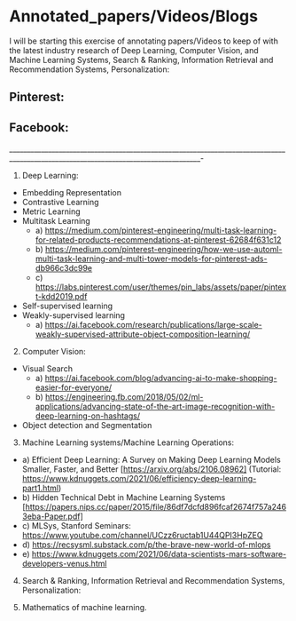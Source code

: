 # Annotated_papers/Videos/Blogs

I will be starting this exercise of annotating papers/Videos to keep of with the latest industry research of Deep Learning, Computer Vision, and Machine Learning Systems, Search & Ranking, Information Retrieval and Recommendation Systems, Personalization:


## Pinterest:



## Facebook:


____________________________________________________________________________________________________________________________________-

1. Deep Learning:

- Embedding Representation
- Contrastive Learning
- Metric Learning
- Multitask Learning
   - a) https://medium.com/pinterest-engineering/multi-task-learning-for-related-products-recommendations-at-pinterest-62684f631c12
   - b) https://medium.com/pinterest-engineering/how-we-use-automl-multi-task-learning-and-multi-tower-models-for-pinterest-ads-db966c3dc99e
   - c) https://labs.pinterest.com/user/themes/pin_labs/assets/paper/pintext-kdd2019.pdf
- Self-supervised learning
- Weakly-supervised learning
   - a) https://ai.facebook.com/research/publications/large-scale-weakly-supervised-attribute-object-composition-learning/
2. Computer Vision:

- Visual Search
   - a) https://ai.facebook.com/blog/advancing-ai-to-make-shopping-easier-for-everyone/
   - b) https://engineering.fb.com/2018/05/02/ml-applications/advancing-state-of-the-art-image-recognition-with-deep-learning-on-hashtags/
- Object detection and Segmentation

3. Machine Learning systems/Machine Learning Operations:

- a) Efficient Deep Learning: A Survey on Making Deep Learning Models Smaller, Faster, and Better [https://arxiv.org/abs/2106.08962] 
      (Tutorial: https://www.kdnuggets.com/2021/06/efficiency-deep-learning-part1.html)
- b) Hidden Technical Debt in Machine Learning Systems [https://papers.nips.cc/paper/2015/file/86df7dcfd896fcaf2674f757a2463eba-Paper.pdf]
- c) MLSys, Stanford Seminars: https://www.youtube.com/channel/UCzz6ructab1U44QPI3HpZEQ
- d) https://recsysml.substack.com/p/the-brave-new-world-of-mlops
- e) https://www.kdnuggets.com/2021/06/data-scientists-mars-software-developers-venus.html

4. Search & Ranking, Information Retrieval and Recommendation Systems, Personalization:

5. Mathematics of machine learning.
